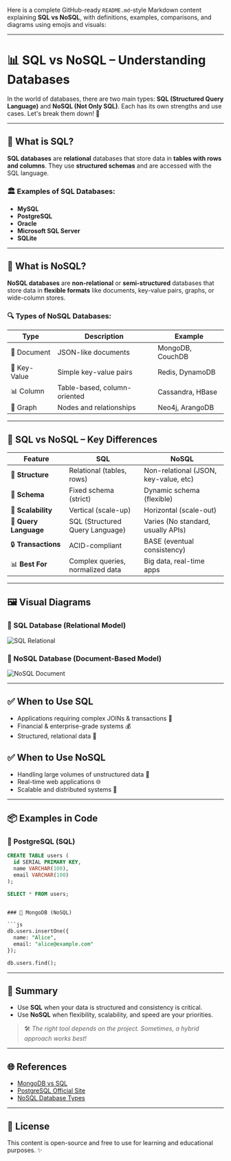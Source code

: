 Here is a complete GitHub-ready `README.md`-style Markdown content explaining **SQL vs NoSQL**, with definitions, examples, comparisons, and diagrams using emojis and visuals:

---


# 📊 SQL vs NoSQL – Understanding Databases

In the world of databases, there are two main types: **SQL (Structured Query Language)** and **NoSQL (Not Only SQL)**. Each has its own strengths and use cases. Let's break them down! 🚀

---

## 🧠 What is SQL?

**SQL databases** are **relational** databases that store data in **tables with rows and columns**. They use **structured schemas** and are accessed with the SQL language.

### 🏛️ Examples of SQL Databases:

- **MySQL**
- **PostgreSQL**
- **Oracle**
- **Microsoft SQL Server**
- **SQLite**

---

## 🧠 What is NoSQL?

**NoSQL databases** are **non-relational** or **semi-structured** databases that store data in **flexible formats** like documents, key-value pairs, graphs, or wide-column stores.

### 🔍 Types of NoSQL Databases:

| Type         | Description                                | Example                |
|--------------|--------------------------------------------|------------------------|
| 📄 Document   | JSON-like documents                        | MongoDB, CouchDB       |
| 🔑 Key-Value | Simple key-value pairs                     | Redis, DynamoDB        |
| 📊 Column    | Table-based, column-oriented               | Cassandra, HBase       |
| 🔗 Graph     | Nodes and relationships                    | Neo4j, ArangoDB        |

---

## 🧾 SQL vs NoSQL – Key Differences

| Feature                | SQL                                  | NoSQL                                |
|------------------------|--------------------------------------|--------------------------------------|
| 🧱 **Structure**         | Relational (tables, rows)             | Non-relational (JSON, key-value, etc)|
| 📐 **Schema**            | Fixed schema (strict)                 | Dynamic schema (flexible)            |
| 🚀 **Scalability**       | Vertical (scale-up)                   | Horizontal (scale-out)               |
| 🧾 **Query Language**    | SQL (Structured Query Language)       | Varies (No standard, usually APIs)   |
| 🔒 **Transactions**      | ACID-compliant                        | BASE (eventual consistency)          |
| 📊 **Best For**          | Complex queries, normalized data      | Big data, real-time apps             |

---

## 🖼️ Visual Diagrams

### 📐 SQL Database (Relational Model)
![SQL Relational](https://raw.githubusercontent.com/mounirkecira/sql-vs-nosql-images/main/sql-diagram.png)

### 🧩 NoSQL Database (Document-Based Model)
![NoSQL Document](https://raw.githubusercontent.com/mounirkecira/sql-vs-nosql-images/main/nosql-diagram.png)

---

## ✅ When to Use SQL

- Applications requiring complex JOINs & transactions 🔄
- Financial & enterprise-grade systems 💰
- Structured, relational data 🧾

## ✅ When to Use NoSQL

- Handling large volumes of unstructured data 🧠
- Real-time web applications 🌐
- Scalable and distributed systems 🚀

---

## 📦 Examples in Code

### 🐘 PostgreSQL (SQL)

```sql
CREATE TABLE users (
  id SERIAL PRIMARY KEY,
  name VARCHAR(100),
  email VARCHAR(100)
);

SELECT * FROM users;


### 🍃 MongoDB (NoSQL)

```js
db.users.insertOne({
  name: "Alice",
  email: "alice@example.com"
});

db.users.find();
```

---

## 🧠 Summary

* Use **SQL** when your data is structured and consistency is critical.
* Use **NoSQL** when flexibility, scalability, and speed are your priorities.

> 🛠️ *The right tool depends on the project. Sometimes, a hybrid approach works best!*

---

## 🌐 References

* [MongoDB vs SQL](https://www.mongodb.com/nosql-explained/nosql-vs-sql)
* [PostgreSQL Official Site](https://www.postgresql.org/)
* [NoSQL Database Types](https://www.geeksforgeeks.org/types-of-nosql-databases/)

---

## 🧩 License

This content is open-source and free to use for learning and educational purposes. ✨

